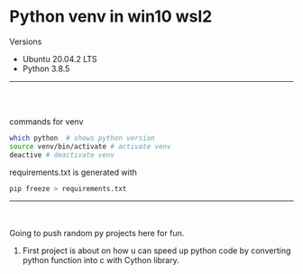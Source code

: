 # Python venv in win10 wsl2
Versions

- Ubuntu 20.04.2 LTS
- Python 3.8.5
***
<br>
<br>


commands for venv
``` bash
which python  # shows python version
source venv/bin/activate # activate venv
deactive # deactivate venv
```

requirements.txt is generated with

```bash
pip freeze > requirements.txt
```
***
<br><br>
Going to push random py projects here for fun. 

1. First project is about on how u can speed up python code by converting python function into c with Cython library.
